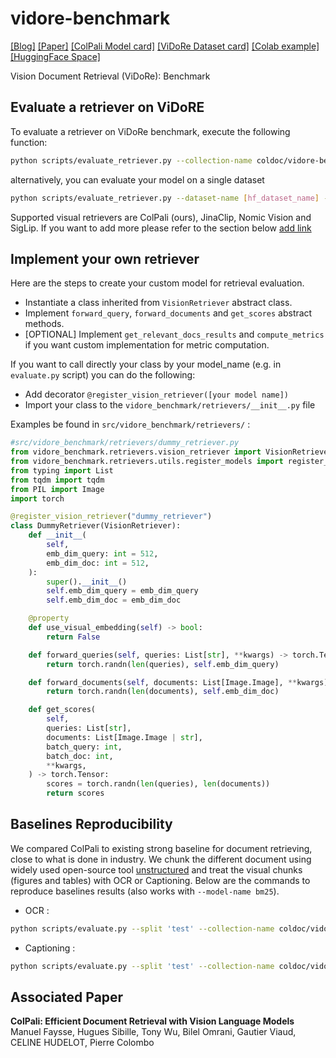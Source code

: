 # vidore-benchmark
[[Blog]]()
[[Paper]]()
[[ColPali Model card]]()
[[ViDoRe Dataset card]]()
[[Colab example]]()
[[HuggingFace Space]]()

Vision Document Retrieval (ViDoRe): Benchmark

## Evaluate a retriever on ViDoRE
To evaluate a retriever on ViDoRe benchmark, execute the following function: 

```bash
python scripts/evaluate_retriever.py --collection-name coldoc/vidore-benchmark-667173f98e70a1c0fa4db00d --split 'test' --model-name [hf_model_name]
```

alternatively, you can evaluate your model on a single dataset 

```bash
python scripts/evaluate_retriever.py --dataset-name [hf_dataset_name] --model-name [hf_model_name]
```

Supported visual retrievers are ColPali (ours), JinaClip, Nomic Vision and SigLip. If you want to add more please refer to the section below [add link]()


## Implement your own retriever

Here are the steps to create your custom model for retrieval evaluation.

- Instantiate a class inherited from `VisionRetriever` abstract class. 
- Implement `forward_query`, `forward_documents` and `get_scores` abstract methods. 
- [OPTIONAL] Implement `get_relevant_docs_results` and `compute_metrics` if you want custom implementation for metric computation.

If you want to call directly your class by your model_name (e.g. in  `evaluate.py` script) you can do the following:

- Add decorator `@register_vision_retriever([your model name])`
- Import your class to the `vidore_benchmark/retrievers/__init__.py` file

Examples be found in `src/vidore_benchmark/retrievers/` :

```python
#src/vidore_benchmark/retrievers/dummy_retriever.py
from vidore_benchmark.retrievers.vision_retriever import VisionRetriever
from vidore_benchmark.retrievers.utils.register_models import register_text_retriever
from typing import List
from tqdm import tqdm
from PIL import Image
import torch

@register_vision_retriever("dummy_retriever")
class DummyRetriever(VisionRetriever):
    def __init__(
        self,
        emb_dim_query: int = 512,
        emb_dim_doc: int = 512,
    ):
        super().__init__()
        self.emb_dim_query = emb_dim_query
        self.emb_dim_doc = emb_dim_doc

    @property
    def use_visual_embedding(self) -> bool:
        return False

    def forward_queries(self, queries: List[str], **kwargs) -> torch.Tensor:
        return torch.randn(len(queries), self.emb_dim_query)

    def forward_documents(self, documents: List[Image.Image], **kwargs) -> torch.Tensor:
        return torch.randn(len(documents), self.emb_dim_doc)

    def get_scores(
        self,
        queries: List[str],
        documents: List[Image.Image | str],
        batch_query: int,
        batch_doc: int,
        **kwargs,
    ) -> torch.Tensor:
        scores = torch.randn(len(queries), len(documents))
        return scores

```

## Baselines Reproducibility

We compared ColPali to existing strong baseline for document retrieving, close to what is done in industry. We chunk the different document using widely used open-source tool [unstructured](unstructured.io) and treat the visual chunks (figures and tables) with OCR or Captioning. Below are the commands to reproduce baselines results (also works with `--model-name bm25`). 
- OCR : 
```bash
python scripts/evaluate.py --split 'test' --collection-name coldoc/vidore-chunk-ocr-baseline-666acce88c294ef415548a56 --model-name BAAI/bge-m3
```
- Captioning :  
```bash
python scripts/evaluate.py --split 'test' --collection-name coldoc/vidore-captioning-baseline-6658a2a62d857c7a345195fd  --model-name BAAI/bge-m3
```

## Associated Paper

**ColPali: Efficient Document Retrieval with Vision Language Models**
Manuel Faysse, Hugues Sibille, Tony Wu, Bilel Omrani, Gautier Viaud, CELINE HUDELOT, Pierre Colombo
